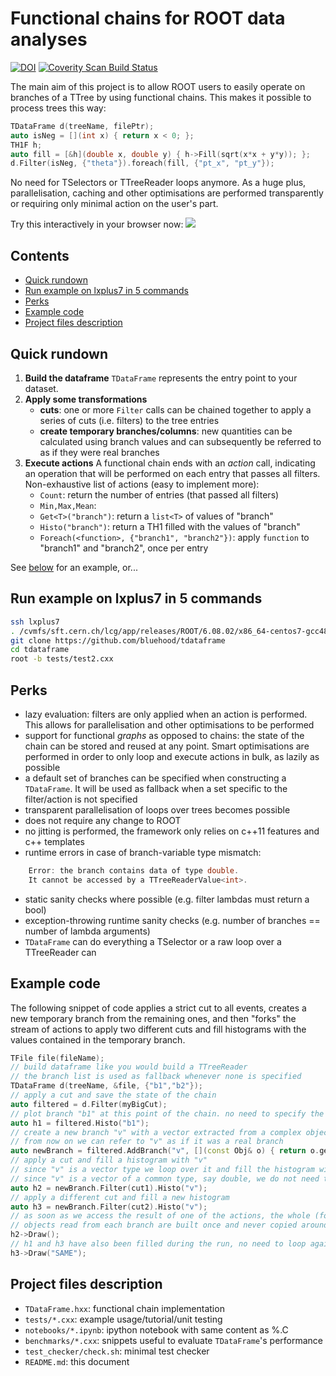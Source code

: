 # Functional chains for ROOT data analyses
[![DOI](https://zenodo.org/badge/76344887.svg)](https://zenodo.org/badge/latestdoi/76344887)
<a href="https://scan.coverity.com/projects/bluehood-tdataframe">
  <img alt="Coverity Scan Build Status"
       src="https://scan.coverity.com/projects/11179/badge.svg"/>
</a>

The main aim of this project is to allow ROOT users to easily operate on branches of a TTree by using functional chains.
This makes it possible to process trees this way:
```c++
TDataFrame d(treeName, filePtr);
auto isNeg = [](int x) { return x < 0; };
TH1F h;
auto fill = [&h](double x, double y) { h->Fill(sqrt(x*x + y*y)); };
d.Filter(isNeg, {"theta"}).foreach(fill, {"pt_x", "pt_y"});
```
No need for TSelectors or TTreeReader loops anymore. As a huge plus, parallelisation, caching and other optimisations are performed transparently or requiring only minimal action on the user's part.

Try this interactively in your browser now:
<a href="https://cern.ch/swanserver/cgi-bin/go/?projurl=https://github.com/bluehood/tdataframe.git">
<img src="https://swanserver.web.cern.ch/swanserver/images/badge_swan_white_150.png" /></a>

## Contents
* [Quick rundown](#quick-rundown)
* [Run example on lxplus7 in 5 commands](#run-example-on-lxplus7-in-5-commands)
* [Perks](#perks)
* [Example code](#example-code)
* [Project files description](#project-files-description)

## Quick rundown
1. **Build the dataframe**
`TDataFrame` represents the entry point to your dataset. 
2. **Apply some transformations**
   * **cuts**: one or more `Filter` calls can be chained together to apply a series of cuts (i.e. filters) to the tree entries
   * **create temporary branches/columns**: new quantities can be calculated using branch values and can subsequently be referred to as if they were real branches
3. **Execute actions**
A functional chain ends with an *action* call, indicating an operation that will be performed on each entry that passes all filters.
Non-exhaustive list of actions (easy to implement more):
    * `Count`: return the number of entries (that passed all filters)
    * `Min,Max,Mean`: 
    * `Get<T>("branch")`: return a `list<T>` of values of "branch"
    * `Histo("branch")`: return a TH1 filled with the values of "branch"
    * `Foreach(<function>, {"branch1", "branch2"})`: apply `function` to "branch1" and "branch2", once per entry

See [below](#example-code) for an example, or...

## Run example on lxplus7 in 5 commands
```bash
ssh lxplus7
. /cvmfs/sft.cern.ch/lcg/app/releases/ROOT/6.08.02/x86_64-centos7-gcc48-opt/root/bin/thisroot.sh
git clone https://github.com/bluehood/tdataframe
cd tdataframe
root -b tests/test2.cxx
```

## Perks
* lazy evaluation: filters are only applied when an action is performed. This allows for parallelisation and other optimisations to be performed
* support for functional *graphs* as opposed to chains: the state of the chain can be stored and reused at any point. Smart optimisations are performed in order to only loop and execute actions in bulk, as lazily as possible
* a default set of branches can be specified when constructing a `TDataFrame`. It will be used as fallback when a set specific to the filter/action is not specified
* transparent parallelisation of loops over trees becomes possible
* does not require any change to ROOT
* no jitting is performed, the framework only relies on c++11 features and c++ templates
* runtime errors in case of branch-variable type mismatch:
```c++
    Error: the branch contains data of type double.
    It cannot be accessed by a TTreeReaderValue<int>.
```
* static sanity checks where possible (e.g. filter lambdas must return a bool)
* exception-throwing runtime sanity checks (e.g. number of branches == number of lambda arguments)
* `TDataFrame` can do everything a TSelector or a raw loop over a TTreeReader can

## Example code
The following snippet of code applies a strict cut to all events, creates a new temporary branch from the remaining ones, and then "forks" the stream of actions to apply two different cuts and fill histograms with the values contained in the temporary branch.
```c++
TFile file(fileName);
// build dataframe like you would build a TTreeReader
// the branch list is used as fallback whenever none is specified
TDataFrame d(treeName, &file, {"b1","b2"});
// apply a cut and save the state of the chain
auto filtered = d.Filter(myBigCut);
// plot branch "b1" at this point of the chain. no need to specify the type if it's a common one, e.g. double
auto h1 = filtered.Histo("b1");
// create a new branch "v" with a vector extracted from a complex object (only for filtered entries)
// from now on we can refer to "v" as if it was a real branch
auto newBranch = filtered.AddBranch("v", [](const Obj& o) { return o.getVector(); }, {"obj"});
// apply a cut and fill a histogram with "v"
// since "v" is a vector type we loop over it and fill the histogram with its elements
// since "v" is a vector of a common type, say double, we do not need to specify the type
auto h2 = newBranch.Filter(cut1).Histo("v");
// apply a different cut and fill a new histogram
auto h3 = newBranch.Filter(cut2).Histo("v");
// as soon as we access the result of one of the actions, the whole (forked) functional chain is run
// objects read from each branch are built once and never copied around
h2->Draw();
// h1 and h3 have also been filled during the run, no need to loop again when we access their content
h3->Draw("SAME");      
```

## Project files description
* `TDataFrame.hxx`: functional chain implementation
* `tests/*.cxx`: example usage/tutorial/unit testing
* `notebooks/*.ipynb`: ipython notebook with same content as %.C
* `benchmarks/*.cxx`: snippets useful to evaluate `TDataFrame`'s performance
* `test_checker/check.sh`: minimal test checker
* `README.md`: this document
